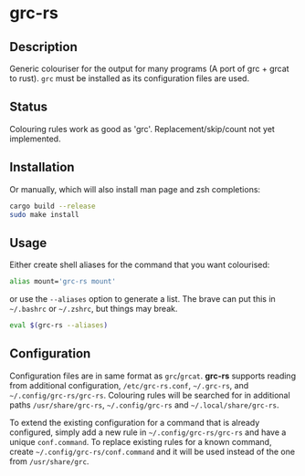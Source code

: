 # grc-rs

## Description

Generic colouriser for the output for many programs (A port of grc + grcat to
rust). `grc` must be installed as its configuration files are used.

## Status

Colouring rules work as good as 'grc'. Replacement/skip/count not yet
implemented.

## Installation

Or manually, which will also install man page and zsh completions:

```sh
cargo build --release
sudo make install
```

## Usage

Either create shell aliases for the command that you want colourised:

```sh
alias mount='grc-rs mount'
```

or use the `--aliases` option to generate a list. The brave can put this in
`~/.bashrc` or `~/.zshrc`, but things may break.

```sh
eval $(grc-rs --aliases)
```

## Configuration

Configuration files are in same format as `grc`/`grcat`. **grc-rs** supports
reading from additional configuration, `/etc/grc-rs.conf`, `~/.grc-rs`, and
`~/.config/grc-rs/grc-rs`. Colouring rules will be searched for in additional
paths `/usr/share/grc-rs`, `~/.config/grc-rs` and `~/.local/share/grc-rs`.

To extend the existing configuration for a command that is already configured,
simply add a new rule in `~/.config/grc-rs/grc-rs` and have a unique
`conf.command`. To replace existing rules for a known command, create
`~/.config/grc-rs/conf.command` and it will be used instead of the one from
`/usr/share/grc`.
